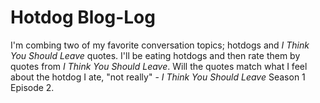 # Hotdog Blog-Log

I'm combing two of my favorite conversation topics; hotdogs and _I Think You Should Leave_ quotes.
I'll be eating hotdogs and then rate them by quotes from _I Think You Should Leave_.
Will the quotes match what I feel about the hotdog I ate, "not really" - _I Think You Should Leave_ Season 1 Episode 2.
